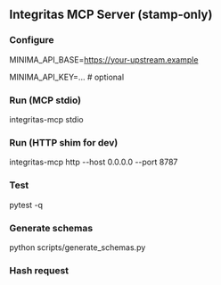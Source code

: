 ## Integritas MCP Server (stamp-only)

### Configure

MINIMA_API_BASE=https://your-upstream.example

MINIMA_API_KEY=... # optional

### Run (MCP stdio)

integritas-mcp stdio

### Run (HTTP shim for dev)

integritas-mcp http --host 0.0.0.0 --port 8787

### Test

pytest -q

### Generate schemas

python scripts/generate_schemas.py

### Hash request
